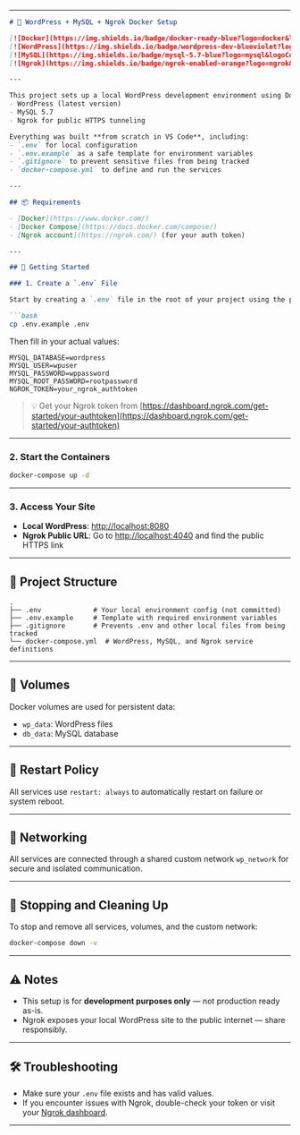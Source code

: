 
---

```markdown
# 🐳 WordPress + MySQL + Ngrok Docker Setup

[![Docker](https://img.shields.io/badge/docker-ready-blue?logo=docker&logoColor=white)](https://www.docker.com/)
[![WordPress](https://img.shields.io/badge/wordpress-dev-blueviolet?logo=wordpress&logoColor=white)](https://wordpress.org/)
[![MySQL](https://img.shields.io/badge/mysql-5.7-blue?logo=mysql&logoColor=white)](https://www.mysql.com/)
[![Ngrok](https://img.shields.io/badge/ngrok-enabled-orange?logo=ngrok&logoColor=white)](https://ngrok.com/)

---

This project sets up a local WordPress development environment using Docker Compose. It includes:
- WordPress (latest version)
- MySQL 5.7
- Ngrok for public HTTPS tunneling

Everything was built **from scratch in VS Code**, including:
- `.env` for local configuration
- `.env.example` as a safe template for environment variables
- `.gitignore` to prevent sensitive files from being tracked
- `docker-compose.yml` to define and run the services

---

## 📦 Requirements

- [Docker](https://www.docker.com/)
- [Docker Compose](https://docs.docker.com/compose/)
- [Ngrok account](https://ngrok.com/) (for your auth token)

---

## 🚀 Getting Started

### 1. Create a `.env` File

Start by creating a `.env` file in the root of your project using the provided `.env.example`:

```bash
cp .env.example .env
```

Then fill in your actual values:

```env
MYSQL_DATABASE=wordpress
MYSQL_USER=wpuser
MYSQL_PASSWORD=wppassword
MYSQL_ROOT_PASSWORD=rootpassword
NGROK_TOKEN=your_ngrok_authtoken
```

> 💡 Get your Ngrok token from [https://dashboard.ngrok.com/get-started/your-authtoken](https://dashboard.ngrok.com/get-started/your-authtoken)

---

### 2. Start the Containers

```bash
docker-compose up -d
```

---

### 3. Access Your Site

- **Local WordPress**: [http://localhost:8080](http://localhost:8080)
- **Ngrok Public URL**: Go to [http://localhost:4040](http://localhost:4040) and find the public HTTPS link

---

## 📁 Project Structure

```
.
├── .env             # Your local environment config (not committed)
├── .env.example     # Template with required environment variables
├── .gitignore       # Prevents .env and other local files from being tracked
└── docker-compose.yml  # WordPress, MySQL, and Ngrok service definitions
```

---

## 📁 Volumes

Docker volumes are used for persistent data:

- `wp_data`: WordPress files
- `db_data`: MySQL database

---

## 🔄 Restart Policy

All services use `restart: always` to automatically restart on failure or system reboot.

---

## 📡 Networking

All services are connected through a shared custom network `wp_network` for secure and isolated communication.

---

## 🧹 Stopping and Cleaning Up

To stop and remove all services, volumes, and the custom network:

```bash
docker-compose down -v
```

---

## ⚠️ Notes

- This setup is for **development purposes only** — not production ready as-is.
- Ngrok exposes your local WordPress site to the public internet — share responsibly.

---

## 🛠 Troubleshooting

- Make sure your `.env` file exists and has valid values.
- If you encounter issues with Ngrok, double-check your token or visit your [Ngrok dashboard](https://dashboard.ngrok.com).

---
```